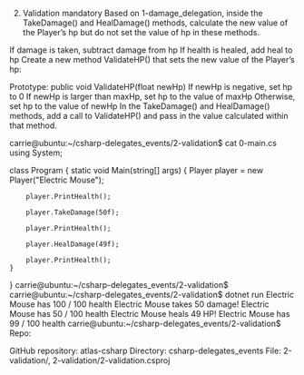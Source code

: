 2. Validation
mandatory
Based on 1-damage_delegation, inside the TakeDamage() and HealDamage() methods, calculate the new value of the Player’s hp but do not set the value of hp in these methods.

If damage is taken, subtract damage from hp
If health is healed, add heal to hp
Create a new method ValidateHP() that sets the new value of the Player’s hp:

Prototype: public void ValidateHP(float newHp)
If newHp is negative, set hp to 0
If newHp is larger than maxHp, set hp to the value of maxHp
Otherwise, set hp to the value of newHp
In the TakeDamage() and HealDamage() methods, add a call to ValidateHP() and pass in the value calculated within that method.

carrie@ubuntu:~/csharp-delegates_events/2-validation$ cat 0-main.cs
using System;

class Program
{
    static void Main(string[] args)
    {
        Player player = new Player("Electric Mouse");

        player.PrintHealth();

        player.TakeDamage(50f);

        player.PrintHealth();

        player.HealDamage(49f);

        player.PrintHealth();
    }
}
carrie@ubuntu:~/csharp-delegates_events/2-validation$
carrie@ubuntu:~/csharp-delegates_events/2-validation$ dotnet run
Electric Mouse has 100 / 100 health
Electric Mouse takes 50 damage!
Electric Mouse has 50 / 100 health
Electric Mouse heals 49 HP!
Electric Mouse has 99 / 100 health
carrie@ubuntu:~/csharp-delegates_events/2-validation$ 
Repo:

GitHub repository: atlas-csharp
Directory: csharp-delegates_events
File: 2-validation/, 2-validation/2-validation.csproj